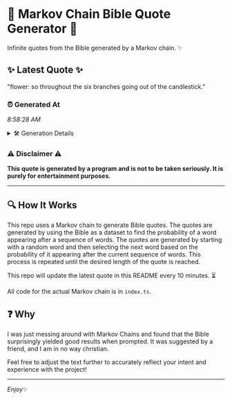 # 📖 Markov Chain Bible Quote Generator 📖

Infinite quotes from the Bible generated by a Markov chain. ✨

## ✨ Latest Quote ✨
"flower: so throughout the six branches going out of the candlestick."

### ⏰ Generated At
*8:58:28 AM*

<details>
    <summary>🛠️ Generation Details</summary>
    <p>
        <strong>🌱 Seed:</strong> flower:<br>
        <strong>🔄 Iterations:</strong> 10<br>
        <strong>📜 Context History:</strong><br>[ flower: ]: so<br>[ flower:, so ]: throughout<br>[ flower:, so, throughout ]: the<br>[ flower:, so, throughout, the ]: six<br>[ flower:, so, throughout, the, six ]: branches<br>[ flower:, so, throughout, the, six, branches ]: going<br>[ so, throughout, the, six, branches, going ]: out<br>[ throughout, the, six, branches, going, out ]: of<br>[ the, six, branches, going, out, of ]: the<br>[ six, branches, going, out, of, the ]: candlestick.<br>
    </p>
</details>

### ⚠️ Disclaimer ⚠️
**This quote is generated by a program and is not to be taken seriously. It is purely for entertainment purposes.**

---

## 🔍 How It Works

This repo uses a Markov chain to generate Bible quotes. The quotes are generated by using the Bible as a dataset to find the probability of a word appearing after a sequence of words. The quotes are generated by starting with a random word and then selecting the next word based on the probability of it appearing after the current sequence of words. This process is repeated until the desired length of the quote is reached.

This repo will update the latest quote in this README every 10 minutes. ⏳

All code for the actual Markov chain is in `index.ts`.

## ❓ Why

I was just messing around with Markov Chains and found that the Bible surprisingly yielded good results when prompted. 
It was suggested by a friend, and I am in no way christian.

Feel free to adjust the text further to accurately reflect your intent and experience with the project!

---

*Enjoy*✨
